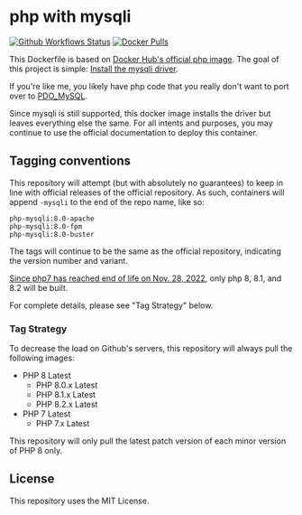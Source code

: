 # php with mysqli

[![Github Workflows 
Status](https://github.com/sohmc/php-mysqli/workflows/Docker%20Image%20CI/badge.svg?branch=main)](https://github.com/sohmc/php-mysqli/actions?query=workflow%3A%22Docker+Image+CI%22)
[![Docker 
Pulls](https://img.shields.io/docker/pulls/sohmc/php-mysqli)](https://hub.docker.com/r/sohmc/php-mysqli)

This Dockerfile is based on [Docker Hub's official php
image](https://hub.docker.com/_/php).  The goal of this project is
simple: [Install the mysqli
driver](https://www.php.net/manual/en/book.mysqli.php).

If you're like me, you likely have php code that you really don't want
to port over to
[PDO_MySQL](https://www.php.net/manual/en/ref.pdo-mysql.php).

Since mysqli is still supported, this docker image installs the driver
but leaves everything else the same.  For all intents and purposes, you
may continue to use the official documentation to deploy this container.

## Tagging conventions

This repository will attempt (but with absolutely no guarantees) to keep in line with official releases of the official repository.  As such, containers will append `-mysqli` to the end of the repo name, like so:

```
php-mysqli:8.0-apache
php-mysqli:8.0-fpm
php-mysqli:8.0-buster
```

The tags will continue to be the same as the official repository, indicating the version number and variant.

[Since php7 has reached end of life on Nov. 28, 2022](https://www.php.net/eol.php), only php 8, 8.1, and 8.2 will be built.

For complete details, please see "Tag Strategy" below.

### Tag Strategy

To decrease the load on Github's servers, this repository will always pull the following images:

- PHP 8 Latest
  - PHP 8.0.x Latest
  - PHP 8.1.x Latest
  - PHP 8.2.x Latest
- PHP 7 Latest
  - PHP 7.x Latest

This repository will only pull the latest patch version of each minor version of PHP 8 only.

## License

This repository uses the MIT License.

